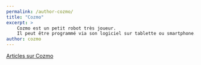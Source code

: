 ```yaml
---
permalink: /author-cozmo/
title: "Cozmo"
excerpt: >
    Cozmo est un petit robot très joueur.
    Il peut être programmé via son logiciel sur tablette ou smartphone.
author: cozmo
---
```


<a href="{{site.baseurl}}/tags/#cozmo">Articles sur Cozmo</a>
